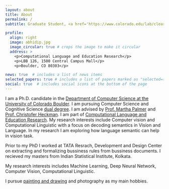 ```yaml
---
layout: about
title: About
permalink: /
subtitle: Graduate Student, <a href='https://www.colorado.edu/lab/clear/'>CLEAR</a>, <a href='https://www.colorado.edu/lab/clear/nlp-cu-boulder'>CU Boulder</a>

profile:
  align: right
  image: abhidip.jpg
  image_circular: true # crops the image to make it circular
  address: >
    <p>Computational Language and Education Research</p>
    <p>LBB 126, 1500 Central Campus Mall</p>
    <p>Boulder, CO 80303</p>

news: true  # includes a list of news items
selected_papers: true # includes a list of papers marked as "selected={true}"
social: true  # includes social icons at the bottom of the page
---
```

I am a Ph.D. candidate in the [Department of Computer Science at the University of Colorado Boulder](https://www.colorado.edu/cs/). I am pursuing Computer Science and Cognitive Science [dual degree](https://www.colorado.edu/ics/graduate-programs/cognitive-science-combined-phd). I am advised by [Prof. Martha Palmer](https://www.colorado.edu/faculty/palmer-martha/) and [Prof. Christofer Heckman](http://www.ristoffer.ch/). I am part of [Computational Language and Education Research](https://www.colorado.edu/lab/clear/). My research interests include Computer vision and Computational Linguistic with a focus on decoding semantics in Vision and Language. In my research I am exploring how language semantic can help in vision task.

Prior to my PhD I worked at TATA Resrach, Development and Design Center on extracting and formalizing bussiness rules from bussiness documents. I recieved my masters from Indian Statistical Institute, Kolkata.

My research interests includes Machine Learning, Deep Neural Network, Computer Vision, Computational Linguistic.

I pursue [painting and drawing](/drawings/) and photography as my main hobbies. 
